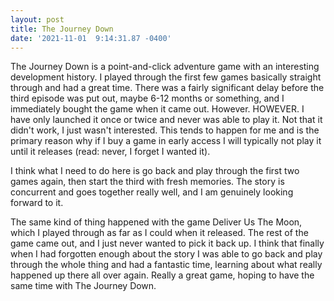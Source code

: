 ```yaml
--- 
layout: post 
title: The Journey Down 
date: '2021-11-01  9:14:31.87 -0400' 
--- 
```

The Journey Down is a point-and-click adventure game with an interesting development history. I played through 
the first few games basically straight through and had a great time. There was a fairly significant delay before 
the third episode was put out, maybe 6-12 months or something, and I immediately bought the game when it came 
out. However. HOWEVER. I have only launched it once or twice and never was able to play it. Not that it didn't 
work, I just wasn't interested. This tends to happen for me and is the primary reason why if I buy a game in 
early access I will typically not play it until it releases (read: never, I forget I wanted it). 

I think what I need to do here is go back and play through the first two games again, then start the third with 
fresh memories. The story is concurrent and goes together really well, and I am genuinely looking forward to it.

The same kind of thing happened with the game Deliver Us The Moon, which I played through as far as I could when 
it released. The rest of the game came out, and I just never wanted to pick it back up. I think that finally 
when I had forgotten enough about the story I was able to go back and play through the whole thing and had a 
fantastic time, learning about what really happened up there all over again. Really a great game, hoping to have 
the same time with The Journey Down. 
